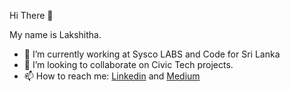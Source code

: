 Hi There 🖖

My name is Lakshitha.

- 🔭 I’m currently working at Sysco LABS and Code for Sri Lanka
- 👯 I’m looking to collaborate on Civic Tech projects.
- 📫 How to reach me: [Linkedin](https://www.linkedin.com/in/lashewi/) and [Medium](https://medium.com/@lashewi)


<!--
**lashewi/lashewi** is a ✨ _special_ ✨ repository because its `README.md` (this file) appears on your GitHub profile.

Here are some ideas to get you started:

- 🔭 I’m currently working on ...
- 🌱 I’m currently learning ...
- 👯 I’m looking to collaborate on ...
- 🤔 I’m looking for help with ...
- 💬 Ask me about ...
- 📫 How to reach me: ...
- 😄 Pronouns: ...
- ⚡ Fun fact: ...
-->
